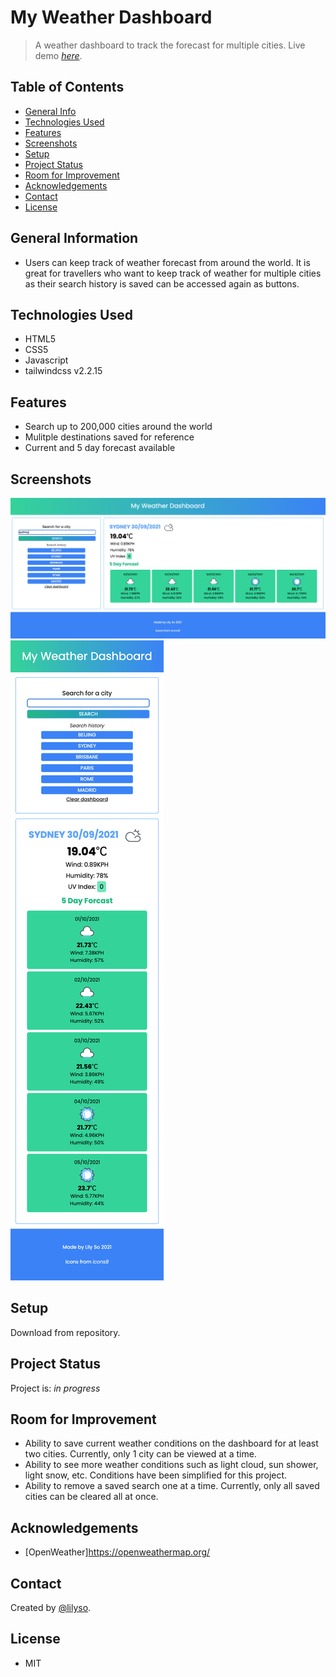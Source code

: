# My Weather Dashboard

> A weather dashboard to track the forecast for multiple cities.
> Live demo [_here_](https://lilyso.github.io/weather-dashboard/).

## Table of Contents

- [General Info](#general-information)
- [Technologies Used](#technologies-used)
- [Features](#features)
- [Screenshots](#screenshots)
- [Setup](#setup)
- [Project Status](#project-status)
- [Room for Improvement](#room-for-improvement)
- [Acknowledgements](#acknowledgements)
- [Contact](#contact)
- [License](#license)

## General Information

- Users can keep track of weather forecast from around the world. It is great for travellers who want to keep track of weather for multiple cities as their search history is saved can be accessed again as buttons.

## Technologies Used

- HTML5
- CSS5
- Javascript
- tailwindcss v2.2.15

## Features

- Search up to 200,000 cities around the world
- Mulitple destinations saved for reference
- Current and 5 day forecast available

## Screenshots

![Weather Dashboard Desktop](assets/images/Weather-Dashboard-Desktop.png)
![Weather Dashboard Mobile](assets/images/Weather-Dashboard-Mobile.png)

## Setup

Download from repository.

## Project Status

Project is: _in progress_

## Room for Improvement

- Ability to save current weather conditions on the dashboard for at least two cities. Currently, only 1 city can be viewed at a time.
- Ability to see more weather conditions such as light cloud, sun shower, light snow, etc. Conditions have been simplified for this project.
- Ability to remove a saved search one at a time. Currently, only all saved cities can be cleared all at once.

## Acknowledgements

- [OpenWeather]https://openweathermap.org/

## Contact

Created by [@lilyso](https://github.com/lilyso).

## License

- MIT
